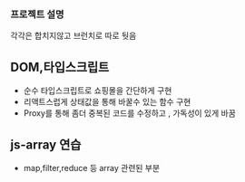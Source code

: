 
### 프로젝트 설명

각각은 합치지않고 브런치로 따로 둿음

## DOM,타입스크립트

- 순수 타입스크립트로 쇼핑몰을 간단하게 구현
- 리액트스럽게 상태값을 통해 바꿀수 있는 함수 구현
-  Proxy를 통해 좀더 중복된 코드를 수정하고 , 가독성이 있게 바꿈


## js-array 연습
- map,filter,reduce 등 array 관련된 부분 
